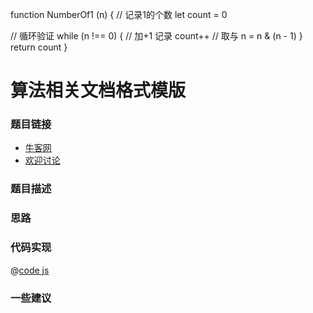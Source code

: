 function NumberOf1 (n) {
  // 记录1的个数
  let count = 0

  // 循环验证
  while (n !== 0) {
    // 加+1 记录
    count++
    // 取与
    n = n & (n - 1)
  }
  return count
}

# 算法相关文档格式模版




### 题目链接

- [牛客网]()
- [欢迎讨论]()

### 题目描述


### 思路


### 代码实现

@[code js](@code/algorithm/剑指/栈队列堆/firstAppearingOnce.js)

### 一些建议
